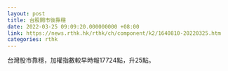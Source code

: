 ```yaml
---
layout: post
title: 台股開市後靠穩
date: 2022-03-25 09:09:20.000000000 +08:00
link: https://news.rthk.hk/rthk/ch/component/k2/1640810-20220325.htm
categories: rthk
---
```


台灣股市靠穩，加權指數較早時報17724點，升25點。

